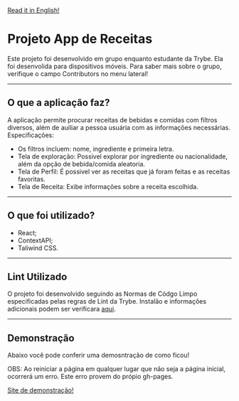 
[Read it in English!](./README-Eng.md)

# Projeto App de Receitas
Este projeto foi desenvolvido em grupo enquanto estudante da Trybe.
Ela foi desenvolida para dispositivos móveis.
Para saber mais sobre o grupo, verifique o campo Contributors no menu lateral!

---
## O que a aplicação faz?
A aplicação permite procurar receitas de bebidas e comidas com filtros diversos, além de auiliar a pessoa usuária com as informações necessárias.
Especificações:
 - Os filtros incluem: nome, ingrediente e primeira letra.
 - Tela de exploração: Possivel explorar por ingrediente ou nacionalidade, além da opção de bebida/comida aleatoria.
 - Tela de Perfil: É possivel ver as receitas que já foram feitas e as receitas favoritas.
 - Tela de Receita: Exibe informações sobre a receita escolhida.

---
## O que foi utilizado?
- React;
- ContextAPI;
- Taliwind CSS.

---
## Lint Utilizado
O projeto foi desenvolvido seguindo as Normas de Códgo Limpo especificadas pelas regras de Lint da Trybe.
Instalão e informações adicionais podem ser verificara [aqui](https://github.com/betrybe/eslint-config-trybe).

---
## Demonstração
Abaixo você pode conferir uma demosntração de como ficou!

OBS: Ao reiniciar a página em qualquer lugar que não seja a página inicial, ocorrerá um erro. Este erro provem do própio gh-pages.

[Site de demonstração!](https://lucas-dalbo.github.io/app-receitas/)


